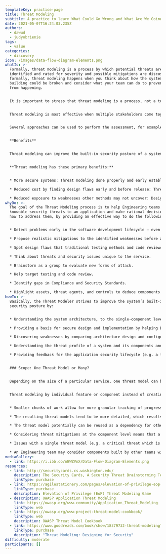 ```yaml
---
templateKey: practice-page
title: Threat Modeling
subtitle: A practice to learn What Could Go Wrong and What Are We Going To Do About It
date: 2021-05-07T16:24:03.235Z
authors:
  - dawud
  - judyobrienie
tags:
  - value
categories: 
  - discovery
icon: /images/data-flow-diagram-elements.png
whatIs: >-
  Formally, threat modeling is a process by which potential threats are
  identified and rated for severity and possible mitigations are discussed. Less
  formally, threat modeling happens when you think about how the system you’re
  building could be broken and consider what your team can do to prevent that
  from happening.


  It is important to stress that threat modeling is a process, not a tool. While tools can help the process be more efficient (e.g., by providing visualization, tracking changes over time, or identifying changes to software that would more likely affect its threat model), tools by themselves cannot currently take the place of humans reasoning about how other humans would attack a system.


  Threat modeling is most effective when multiple stakeholders come together to look at a system from different angles: developers, architects, service engineers, designers, and end users, along with security specialists. The discussion can be as simple as walking through how the system is used, how it is supposed to work, and how it actually works. Security specialists ask questions to get a better understanding of the security controls in place, and very often, everyone leaves with a better understanding of the risks that affect the system.


  Several approaches can be used to perform the assessment, for example, a design-centric threat modeling approach focuses mainly on areas where data passes over a virtual boundary separating trusted and untrusted elements.


  **Benefits**


  Threat modeling can improve the built-in security posture of a system by theorizing spotted threats and their adequate mitigations, as well as increase user confidence in that security posture. When performed correctly, it can provide a clear line of sight across a software project, helping to justify security efforts.


  **Threat modeling has these primary benefits:**


  * More secure systems: Threat modeling done properly and early establishes a foundation for building a secure system based on a secure design. Designing a system with security in mind throughout the process reduces the chances of finding vulnerabilities and gives teams more confidence to concentrate on the features being delivered.

  * Reduced cost by finding design flaws early and before release: Threat modeling normally occurs during the system design phase and allows for early identification of security risks. If vulnerabilities are found, early detection saves valuable time and monetary resources when mitigations are required. The cost of closing a security risk increases dramatically as a system nears release, and exponentially once it has been released to the public. The resulting costs of undetected vulnerabilities to a brand could even be immeasurable.

  * Reduced exposure to weaknesses other methods may not uncover: Design and development teams use many different methods to develop systems. Code and test plan reviews help engineers evaluate a systems’ effectiveness, but may not divulge such security concerns as the need for input validation or cryptography. Threat modeling examines the relationships that exist between a component’s atomic elements, analyzes how data flows between them, and exposes potentially exploitable weak points.
whyDo: >-
  The goal of the Threat Modeling process is to help Engineering teams document
  knowable security threats to an application and make rational decisions about
  how to address them, by providing an effective way to do the following:


  * Detect problems early in the software development lifecycle — even before coding begins.

  * Propose realistic mitigations to the identified weaknesses before a release, preventing costly post-deployment re-coding.

  * Spot design flaws that traditional testing methods and code reviews may overlook.

  * Think about threats and security issues unique to the service.

  * Brainstorm as a group to evaluate new forms of attack.

  * Help target testing and code review.

  * Identify gaps in Compliance and Security Standards.

  * Highlight assets, threat agents, and controls to deduce components that attackers will target.
howTo: >-
  Basically, the Threat Modeler strives to improve the system’s built-in
  security posture by:


  * Understanding the system architecture, to the single-component level

  * Providing a basis for secure design and implementation by helping Engineering teams understand what they are securing against

  * Discovering weaknesses by comparing architecture design and configuration against industry standards

  * Understanding the threat profile of a system and its components and enumerating potential weaknesses that may lead to an attacker reaching their goal

  * Providing feedback for the application security lifecycle (e.g. a framework for penetration testing and analysis of the weaknesses)


  ### Scope: One Threat Model or Many?


  Depending on the size of a particular service, one threat model can be completed or a number of threat models per system, whereby the system is broken down by features, components or Engineering teams.


  Threat modeling by individual feature or component instead of creating a single threat model for the entire workload has a number of benefits:


  * Smaller chunks of work allow for more granular tracking of progress, which aligns well with Engineering teams that are following agile-style delivery and gives leadership a constant view of progress.

  * The resulting threat models tend to be more detailed, which results in more findings being identified.

  * The threat model potentially can be reused as a dependency for other workload features that use the same components.

  * Considering threat mitigations at the component level means that a single threat may have multiple mitigations at the overall workload level, resulting in an improved resilience against those threats.

  * Issues with a single threat model (e.g. a critical threat which is not yet mitigated) do not become launch blockers for the entire workload, but rather just for the individual feature.

  * An Engineering team may consider components built by other teams within their company as “external systems” that need to be protected against, meaning that natural inter-team communication difficulties are also well examined by the threat models.
mediaGallery:
  - link: https://i.ibb.co/nBWZVmX/Data-Flow-Diagram-Elements.png
resources:
  - link: http://securitycards.cs.washington.edu/
    description: The Security Cards, A Security Threat Brainstorming Toolkit
    linkType: purchase
  - link: https://agilestationery.com/pages/elevation-of-privilege-eop-threat-modeling-card-game
    linkType: purchase
    description: Elevation of Privilege (EoP) Threat Modeling Game
  - description: OWASP Application Threat Modeling
    link: https://owasp.org/www-community/Application_Threat_Modeling
    linkType: web
  - link: https://owasp.org/www-project-threat-model-cookbook/
    linkType: web
    description: OWASP Threat Model Cookbook
  - link: https://www.goodreads.com/book/show/18379732-threat-modeling?from_search=true&from_srp=true&qid=nMJ69XcZ8Y&rank=1
    linkType: purchase
    description: "Threat Modeling: Designing for Security"
difficulty: moderate
participants: []
---
```

